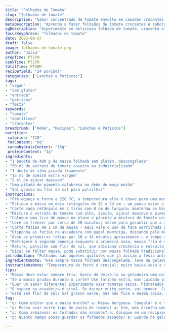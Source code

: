 ```yaml
---
title: "Folhados de Tomate"
slug: "folhados-de-tomate"
description: "Sabor concentrado de tomate envolto em camadas crocantes de massa folhada vegana. Sem glúten, sem lactose, perfeito para petiscar. Uma pincelada de pasta de tomate, toque de alho e um leve calor do pimenta caiena criam um contraste aromático e picante. A massa precisa estar gelada para abrir as camadas, garantindo folhagem crocante. Pode ser um aperitivo ou entrada, prático e rápido de preparar, massagem dos sabores com técnica e cuidado, evitando massa murcho ou massa grudada. O truque está no congelamento breve e na espaçamento no forno para assar uniformemente."
metaDescription: "Aprenda a fazer folhados de tomate crocantes e saborosos, com uma mistura picante e aromática que é perfeita para qualquer ocasião"
ogDescription: "Experimente um delicioso folhado de tomate, crocante e picante, ideal para servir como aperitivo em festas ou reuniões."
focusKeyphrase: "folhados de tomate"
date: 2025-09-27
draft: false
image: folhados-de-tomate.png
author: "Julia"
prepTime: PT25M
cookTime: PT25M
totalTime: PT50M
recipeYield: "24 porções"
categories: ["Lanches e Petiscos"]
tags:
- "vegan"
- "sem glúten"
- "entrada"
- "petiscos"
- "festa"
keywords:
- "tomate"
- "aperitivos"
- "crocantes"
breadcrumb: ["Home", "Recipes", "Lanches e Petiscos"]
nutrition: 
 calories: "120"
 fatContent: "6g"
 carbohydrateContent: "15g"
 proteinContent: "1g"
ingredients:
- "1 pacote de 400 g de massa folhada sem glúten, descongelada"
- "50 ml de extrato de tomate caseiro ou industrializado"
- "1 dente de alho picado finamente"
- "15 ml de azeite extra virgem"
- "2 ml de açúcar mascavo"
- "Uma pitada de pimenta calabresa ou dedo de moça moída"
- "Sal grosso ou flor de sal para polvilhar"
instructions:
- "Pré-aqueça o forno a 220 ºC; a temperatura alta é chave para uma massa leve, folhada e dourada."
- "Estique a massa em dois retângulos de 32 x 24 cm – um pouco maior e mais espesso para garantir camadas crocantes; lembre-se deixar farinha extra para evitar grudar, mas sem exageros para não secar."
- "Corte cada retângulo em 3 tiras com 8 cm de largura; mantenha as bordas retas para fecho perfeito e apresentação limpa."
- "Misture o extrato de tomate com alho, azeite, açúcar mascavo e pimenta - o açúcar suaviza a acidez do tomate e a pimenta aporta o leve ardor, experimente ajustar ao seu gosto ou usar molho de pimenta dedo de moça para algo mais fresco."
- "Coloque uma tira de massa no plano e pincele a mistura de tomate uniformemente; cubra com a segunda tira, nova camada de tomate, terceira tira e finalize com a mistura - essa montagem em camadas evita que a umidade afete a textura e cria pockets de sabor."
- "Leve ao freezer por cerca de 20 minutos; serve para garantir que a massa mantenha a estrutura ao fatiar e que as camadas folhadas subam no forno."
- "Corte fatias de 1 cm da massa - aqui vale o uso de faca serrilhada para evitar amassar as camadas, cortadores retangulares também funcionam, mantenha as fatias uniformes para cozimento igual."
- "Disponha as fatias na assadeira com papel manteiga, deixando pelo menos 5 cm entre elas - o espaço garante circulação de ar e folhos perfeitos, sem um grudando no outro."
- "Asse as primeiras fatias por 10 a 14 minutos aproximados – o tempo varia conforme o forno; observe a transformação: a massa deve ficar dourada, inchada e crocante. Use o cheirinho como guia aroma de pão torrado e leve perfume de alho picante."
- "Refrigere a segunda bandeja enquanto a primeira assa; massa fria é sinônimo de folhados que crescem e não murcho."
- "Retire, polvilhe com flor de sal, que adiciona crocância e ressalta o sabor do tomate. Sirva quente ou morno, acompanha bem um vinho branco leve ou espumante nacional."
- "Dica: se faltar massa, pode substituir por massa folhada tradicional sem glúten, mas recomendo testar primeiro para ajustar o tempo de forno e evitar queimar açúcar."
introduction: "Folhados são aqueles quitutes que já avisam a festa antes mesmo de você dar a primeira mordida. O crocante da massa, a facilidade para pegar com os dedos e a explosão do recheio fazem qualquer reunião ganhar outro nível. As camadas finas e delicadas da massa folhada juntam-se ao sabor intenso do tomate temperado com alho e uma pitada de pimenta para um equilíbrio certeiro. Essencial para quem evita glúten, lactose e produtos de origem animal, com um leve toque picante que desperta os sentidos. Quem já tentou fazer massa folhada sabe que o segredo não está apenas na massa, mas na temperatura e no tempo certo para deixar tudo perfeito. Por dentro, um recheio úmido e aromático, por fora, mil rachaduras douradas que estalam à cada mordida."
ingredientsNote: "Use sempre massa folhada descongelada, leve na geladeira de um dia para o outro para evitar que fique mole demais e complicar o manuseio. O extrato de tomate pode ser substituído parcialmente por tomate seco bem picado, hidratado em azeite, dando mais textura e sabor. Alho picado na hora vale mais que alho em pó; mantém frescor e aroma vivos. Pimenta pode variar conforme o paladar: pimenta caiena é forte, se quiser menos ardor, opte pela páprica defumada ou até mesmo pimenta do reino branca moída. O açúcar não pode falta - equilibra a acidez do tomate, evite açúcar refinado. Use sal grosso ou flor de sal para um toque artesanal que realça cada camada do folhado."
instructionsNote: "Temperatura do forno é crucial: muito baixa seca a massa, muito alta queima rápido o topo sem assar por dentro. Folhar exige estratégia - massa fria para não amassar nem perder camadas; por isso o congelamento breve antes de fatias, e a bandeja reserva na geladeira. Espaçamento entre as unidades é mais importante do que parece, evita que fechem entre si e explode o volume, dando textura leve e crocante. Confira visual do dourado uniforme e escute o som ao tocar - deve estalar, como biscoito bem feito. A técnica de camadas com pinceladas evita que o brinquedo fique pesado e empapado. Fatias uniformes penetram calor de modo igual - se não tiver faca serrilhada, aqueça a lâmina na chama do fogão para corte preciso."
tips:
- "Massa deve estar sempre fria. Gosto de deixá-la na geladeira uma noite antes. Evita que grude e fica mais fácil de manusear. Massa folhada precisa fibra e frescor. Não deixe ao ar livre."
- "Se a massa grudou durante o corte? Use farinha extra, mas cuidado para não secar demais. Um corte limpo ajuda na apresentação. Minha dica é usar uma faca serrilhada para não amassar as camadas."
- "Quer um sabor diferente? Experimente usar tomates secos, hidratados com azeite. A textura muda, o sabor é diferente. Pode até adicionar ervas como orégano ou manjericão; resgata aromas frescos."
- "O espaço na assadeira é vital. Se deixar muito perto, vai grudar. Cada um precisa do seu espaço. Sinta o cheiro quando começa a assar - aquele cheirinho de pão torrado é o sinal do sucesso."
- "Está sem flor de sal? Sal grosso serve, mas não fica a mesma coisa. Experimente só no final da receita, assim realça sabores. Uma pitadinha é tudo que precisa para realçar o tomate."
faq:
- "q: Como evitar que a massa murche? a: Massa burguesa. Congelar é o truque. Alguns minutos no freezer antes de assar dá estrutura. Senti isso ao longo dos anos."
- "q: Posso usar outro tipo de pasta de tomate? a: Sim, mas escolha uma boa. Evite as muito aquosas. Tomate seco também dá certo. O segredo é na mistura - ajuste sempre."
- "q: Como armazenar os folhados não assados? a: Coloque em um recipiente hermético. Pode ir ao freezer. Faço isso com frequência. É prático. Pode usar direto do congelador para o forno."
- "q: Quanto tempo posso guardar os folhados assados? a: Guarde na geladeira. Um a dois dias. Se quiser, congele. Mas fique de olho na textura. Quando descongelar, pode perder a crocância."

---
```

